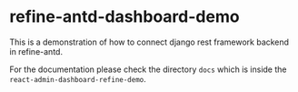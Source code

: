 # refine-antd-dashboard-demo
This is a demonstration of how to connect django rest framework backend in refine-antd.

For the documentation please check the directory `docs` which is inside the `react-admin-dashboard-refine-demo`. 
